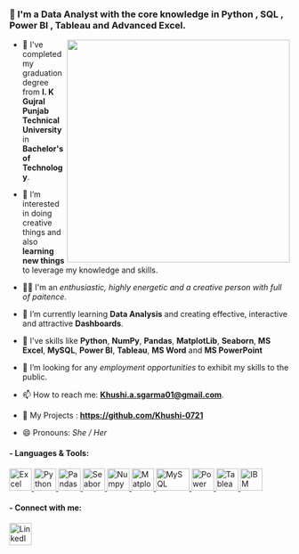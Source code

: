 

### 👋 I'm a Data Analyst with the core knowledge in Python , SQL , Power BI , Tableau and Advanced Excel.


<img align="right"  width="400" src="https://i.pinimg.com/736x/97/d4/4b/97d44b6c72d9ee592a504e1e12d223d6.jpg">

- 🏫 I've completed my graduation degree from **I. K Gujral Punjab Technical University** in **Bachelor's of Technology**.
  
- 👀 I’m interested in doing creative things and also **learning new things** to leverage my knowledge and skills.

- 🙍🏻 I'm an *enthusiastic, highly energetic and a creative person with full of paitence*.
  
- 🌱 I’m currently learning **Data Analysis** and creating effective, interactive and attractive **Dashboards**.

- 📑 I've skills like **Python**, **NumPy**, **Pandas**, **MatplotLib**, **Seaborn**, **MS Excel**, **MySQL**, **Power BI**, **Tableau**, **MS Word** and **MS PowerPoint**
  
- 💞️ I’m looking for any *employment opportunities* to exhibit my skills to the public.
  
- 📫 How to reach me: **Khushi.a.sgarma01@gmail.com**.

- 🧾 My Projects : **https://github.com/Khushi-0721**
  
- 😄 Pronouns: *She / Her*
  



#### - Languages & Tools:
<p align="left">
<a href="https://www.microsoft.com/en-in/microsoft-365/p/excel/cfq7ttc0hr4r" target="blank"><img src="https://upload.wikimedia.org/wikipedia/commons/thumb/7/73/Microsoft_Excel_2013-2019_logo.svg/1200px-Microsoft_Excel_2013-2019_logo.svg.png" alt="Excel" width="40" height="40" />
</a> 
<a href="https://www.python.org/" target="blank"><img src="https://cdn-icons-png.flaticon.com/512/5968/5968350.png" alt="Python" width="40" height="40" /> 
</a>
<a href="https://pandas.pydata.org/" target="blank"><img src="https://encrypted-tbn0.gstatic.com/images?q=tbn:ANd9GcTCpCB6Du8H6Lrm5WIbDcdW59uqoSiL-eeTlw&s" alt="Pandas" width="40" height="40" /> 
</a>
<a href="https://seaborn.pydata.org/" target="blank"><img src="https://seaborn.pydata.org/_images/logo-mark-lightbg.svg" alt="Seaborn" width="40" height="40" /> 
</a>
<a href="https://numpy.org/" target="blank"><img src="https://encrypted-tbn0.gstatic.com/images?q=tbn:ANd9GcQJxemkRrkkw2UJqMSjLPuzZEASP6DJSoEW2Q&s" alt="Numpy" width="40" height="40" /> 
</a>
<a href="https://matplotlib.org/" target="blank"><img src="https://upload.wikimedia.org/wikipedia/commons/thumb/8/84/Matplotlib_icon.svg/1200px-Matplotlib_icon.svg.png" alt="Matplotlib" width="40" height="40" /> 
</a>
<a href="https://www.mysql.com/" target="blank"><img src="https://static-00.iconduck.com/assets.00/mysql-original-wordmark-icon-2048x1064-jfbaqrzh.png" alt="MySQL" width="60" height="40" /> 
</a>
<a href="https://www.microsoft.com/en-us/power-platform/products/power-bi" target="blank"><img src="https://static-00.iconduck.com/assets.00/power-bi-icon-384x512-bujnuaon.png" alt="Power BI" width="40" height="40" /> 
</a>
<a href="https://www.tableau.com/" target="blank"><img src="https://cdn.iconscout.com/icon/free/png-256/free-tableau-icon-download-in-svg-png-gif-file-formats--software-logo-freebies-pack-logos-icons-4489897.png" alt="Tableau" width="40" height="40" /> 
</a>
<a href="https://www.ibm.com/spss" target="blank"><img src="https://e7.pngegg.com/pngimages/291/81/png-clipart-e-logo-spss-modeler-ibm-data-analysis-statistics-ibm-blue-text-thumbnail.png" alt="IBM SPSS" width="40" height="40" /> 
</a>
</p>



#### - Connect with me:
<p align="left">
<a href="https://www.linkedin.com/in/khushi-sharma-1ab151273/" target="blank"><img src="https://cdn1.iconfinder.com/data/icons/logotypes/32/circle-linkedin-512.png" alt="LinkedIn" width="40" height="40" />
</a>
</p>
